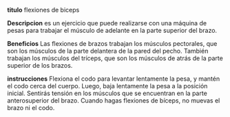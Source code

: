 **titulo**
    flexiones de biceps

**Descripcion**
    es un ejercicio que puede realizarse con una máquina de pesas para trabajar el músculo de adelante en la parte superior del brazo.

**Beneficios**
    Las flexiones de brazos trabajan los músculos pectorales, que son los músculos de la parte delantera de la pared del pecho. También trabajan los músculos del tríceps, que son los músculos de atrás de la parte superior de los brazos.

**instrucciones**
    Flexiona el codo para levantar lentamente la pesa, y mantén el codo cerca del cuerpo. Luego, baja lentamente la pesa a la posición inicial. Sentirás tensión en los músculos que se encuentran en la parte anterosuperior del brazo. Cuando hagas flexiones de bíceps, no muevas el brazo ni el codo.